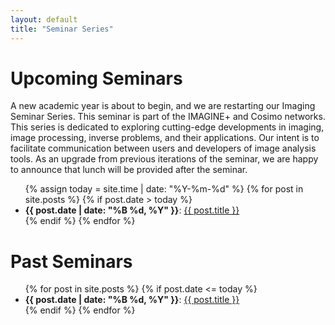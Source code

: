 ```yaml
---
layout: default
title: "Seminar Series"
---
```


# Upcoming Seminars

A new academic year is about to begin, and we are restarting our Imaging Seminar Series.
This seminar is part of the IMAGINE+ and Cosimo networks.
This series is dedicated to exploring cutting-edge developments in imaging, image processing, inverse problems, and their applications. Our intent is to facilitate communication between users and developers of image analysis tools.
As an upgrade from previous iterations of the seminar, we are happy to announce that lunch will be provided after the seminar.

<ul>
{% assign today = site.time | date: "%Y-%m-%d" %}
{% for post in site.posts %}
  {% if post.date > today %}
    <li>
      <strong>{{ post.date | date: "%B %d, %Y" }}</strong>:
      <a href="{{ site.baseurl }}{{ post.url }}">{{ post.title }}</a>
    </li>
  {% endif %}
{% endfor %}
</ul>

# Past Seminars

<ul>
{% for post in site.posts %}
  {% if post.date <= today %}
    <li>
      <strong>{{ post.date | date: "%B %d, %Y" }}</strong>:
      <a href="{{ site.baseurl }}{{ post.url }}">{{ post.title }}</a>
    </li>
  {% endif %}
{% endfor %}
</ul>




